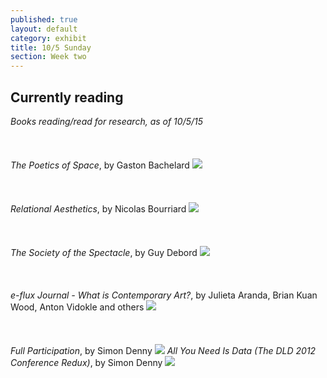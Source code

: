 ```yaml
---
published: true
layout: default
category: exhibit
title: 10/5 Sunday
section: Week two
---
```


## Currently reading

_Books reading/read for research, as of 10/5/15_
<br><br>
<br><br>
_The Poetics of Space_, by Gaston Bachelard
<img src="https://upload.wikimedia.org/wikipedia/en/f/fa/The_Poetics_of_Space_%28French_edition%29.jpg">
<br><br>
<br><br>
_Relational Aesthetics_, by Nicolas Bourriard
<img src="http://hyperallergic.com/wp-content/uploads/2011/02/Relational_Aesthetics.jpg">
<br><br>
<br><br>
_The Society of the Spectacle_, by Guy Debord
<img src="https://upload.wikimedia.org/wikipedia/en/f/f9/The_Society_of_the_Spectacle_%28original_French_edition%29.jpg">
<br><br>
<br><br>
_e-flux Journal - What is Contemporary Art?_, by Julieta Aranda, Brian Kuan Wood, Anton Vidokle and others
<img src="http://www.sternberg-press.com/files/book/175/e-flux_journal_whatiscontemporaryart_cover_364.jpg">
<br><br>
<br><br>
_Full Participation_, by Simon Denny
<img src="http://michaellett.com/product/?productID=2862&w=495&h=708">
_All You Need Is Data (The DLD 2012 Conference Redux)_, by Simon Denny
<img src="https://cdn.shopify.com/s/files/1/0181/3055/products/IMG_0616_grande.jpg?v=1386024196">
